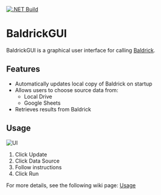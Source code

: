[![.NET Build](https://github.com/airgoons/BaldrickGUI/actions/workflows/build.yml/badge.svg)](https://github.com/airgoons/BaldrickGUI/actions/workflows/build.yml)
# BaldrickGUI

BaldrickGUI is a graphical user interface for calling [Baldrick](https://github.com/CalirDeminar/Baldrick).

## Features
- Automatically updates local copy of Baldrick on startup
- Allows users to choose source data from:
    * Local Drive
    * Google Sheets
- Retrieves results from Baldrick

## Usage
![UI](https://github.com/airgoons/BaldrickGUI/wiki/_content/user_interface.png)
1.  Click Update
2.  Click Data Source
3.  Follow instructions
4.  Click Run

For more details, see the following wiki page:  [Usage](https://github.com/airgoons/BaldrickGUI/wiki/Usage)